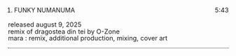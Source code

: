 <div class = tracklist>

1. FUNKY NUMANUMA <span class = spec>5:43</span>

</div>

<div class = details>
released august 9, 2025
<br>
    <div class = credits>
        remix of dragostea din tei by O-Zone <br>
        mara : remix, additional production, mixing, cover art
    </div>
</div>

<div class = mdbody>
This is a sample markdown document containing a few things that i want to test out. for instance, i would probably like to have a paragraph or so here about the album or release... the things that i liked about it, retroactive views, ideas i had at the time. things like that. possibly also the emotional framework of the album, what it meant to me, etc.
</div>

<style>
    .mdbody {
        display: none;
        padding-top: 1em;
        border-bottom: 1px black dotted;
    }

    .details {
        padding-bottom: 1em;
        font-size: 11pt;
        text-indent: 0px;   
        border-bottom: 1px black dotted;
    }

    .credits {
        line-height: 1;
        font-size: 11pt;
    }

    .spec {
        font-size: 11pt;
        /* font-style: italic; */
        float:right;
    }

    .tracklist {
        /* border-bottom: 1px black dotted; */

    }
    .tracklist ol {
        padding-left: 1em;
        list-style: my-decimal;
        list-style-position: outside;
    }

    .tracklist ul {
        text-indent: 0px;
    }

    .tracklist li {
        line-height: 1.35;
    }
</style>